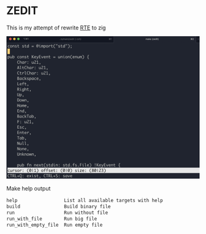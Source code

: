 # ZEDIT

This is my attempt of rewrite [RTE](https://github.com/Harzu/rte/tree/master) to zig

![screenshot](./assets/screenshot.png)

Make help output
```
help                 List all available targets with help
build                Build binary file
run                  Run without file
run_with_file        Run big file
run_with_empty_file  Run empty file
```
